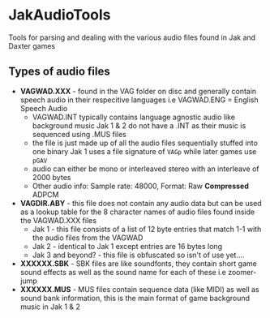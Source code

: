 # JakAudioTools
Tools for parsing and dealing with the various audio files found in Jak and Daxter games


## Types of audio files
* **VAGWAD.XXX** - found in the VAG folder on disc and generally contain speech audio in their respecitive languages i.e VAGWAD.ENG = English Speech Audio
  * VAGWAD.INT typically contains language agnostic audio like background music Jak 1 & 2 do not have a .INT as their music is sequenced using .MUS files
  * the file is just made up of all the audio files sequentially stuffed into one binary Jak 1 uses a file signature of `VAGp` while later games use `pGAV`
  * audio can either be mono or interleaved stereo with an interleave of 2000 bytes
  * Other audio info: Sample rate: 48000, Format: Raw **Compressed** ADPCM
* **VAGDIR.ABY** - this file does not contain any audio data but can be used as a lookup table for the 8 character names of audio files found inside the VAGWAD.XXX files
  * Jak 1 - this file consists of a list of 12 byte entries that match 1-1 with the audio files from the VAGWAD
  * Jak 2 - identical to Jak 1 except entries are 16 bytes long
  * Jak 3 and beyond? - this file is obfuscated so isn't of use yet....
* **XXXXXX.SBK** - SBK files are like soundfonts, they contain short game sound effects as well as the sound name for each of these i.e zoomer-jump
* **XXXXXX.MUS** - MUS files contain sequence data (like MIDI) as well as sound bank information, this is the main format of game background music in Jak 1 & 2
 
